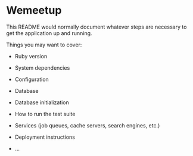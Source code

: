 # Wemeetup

This README would normally document whatever steps are necessary to get the
application up and running.

Things you may want to cover:

* Ruby version

* System dependencies

* Configuration

* Database 
  
* Database initialization

* How to run the test suite

* Services (job queues, cache servers, search engines, etc.)

* Deployment instructions

* ...
